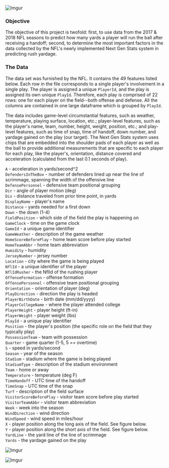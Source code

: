 ![Imgur](https://i.imgur.com/DRLTW0j.png)

### Objective

The objective of this project is twofold: first, to use data from the 2017 & 2018 NFL seasons to predict how many yards a player will run the ball after receiving a handoff; second, to determine the most important factors in the data collected by the NFL's newly implemented Next Gen Stats system in predicting rush yardage.

### The Data

The data set was furnished by the NFL. It contains the 49 features listed below. Each row in the file corresponds to a single player's involvement in a single play. The player is assigned a unique `PlayerId`, and the play is assigned its own unique `PlayId`. Therefore, each play is comprised of 22 rows: one for each player on the field--both offense and defense. All the columns are contained in one large dataframe which is grouped by `PlayId`.  

The data includes game-level circumstantial features, such as weather, temperature, playing surface, location, etc.; player-level features, such as the player's name, team, number, height, weight, position, etc.; and play-level features, such as time of snap, time of handoff, down number, and yardage gained on the play (our target). The Next Gen Stats system uses chips that are embedded into the shoulder pads of each player as well as the ball to provide additional measurements that are specific to each player for each play, like the player's, orientation, distance covered and acceleration (calculated from the last 0.1 seconds of play).
   
`A` - acceleration in yards/second^2  
`DefendersInTheBox` - number of defenders lined up near the line of scrimmage, spanning the width of the offensive line   
`DefensePersonnel` - defensive team positional grouping  
`Dir` - angle of player motion (deg)  
`Dis` - distance traveled from prior time point, in yards  
`DisplayName` - player's name  
`Distance` - yards needed for a first down  
`Down` - the down (1-4)  
`FieldPosition` - which side of the field the play is happening on  
`GameClock` - time on the game clock  
`GameId` - a unique game identifier  
`GameWeather` - description of the game weather  
`HomeScoreBeforePlay` - home team score before play started  
`HomeTeamAbbr` - home team abbreviation  
`Humidity` - humidity  
`JerseyNumber` - jersey number  
`Location` - city where the game is being played  
`NflId` - a unique identifier of the player  
`NflIdRusher` - the NflId of the rushing player  
`OffenseFormation` - offense formation  
`OffensePersonnel` - offensive team positional grouping  
`Orientation` - orientation of player (deg)  
`PlayDirection` - direction the play is headed  
`PlayerBirthDate` - birth date (mm/dd/yyyy)  
`PlayerCollegeName` - where the player attended college  
`PlayerHeight` - player height (ft-in)  
`PlayerWeight` - player weight (lbs)  
`PlayId` - a unique play identifier  
`Position` - the player's position (the specific role on the field that they typically play)  
`PossessionTeam` - team with possession  
`Quarter` - game quarter (1-5, 5 == overtime)  
`S` - speed in yards/second  
`Season` - year of the season  
`Stadium` - stadium where the game is being played  
`StadiumType` - description of the stadium environment  
`Team` - home or away  
`Temperature` - temperature (deg F)  
`TimeHandoff` - UTC time of the handoff  
`TimeSnap` - UTC time of the snap  
`Turf` - description of the field surface  
`VisitorScoreBeforePlay` - visitor team score before play started  
`VisitorTeamAbbr` - visitor team abbreviation  
`Week` - week into the season  
`WindDirection` - wind direction  
`WindSpeed` - wind speed in miles/hour  
`X` - player position along the long axis of the field. See figure below.  
`Y` - player position along the short axis of the field. See figure below.  
`YardLine` - the yard line of the line of scrimmage  
`Yards` - the yardage gained on the play    

![Imgur](https://i.imgur.com/5VEBeJD.png)

![Imgur](https://i.imgur.com/sxPAmzm.png)
